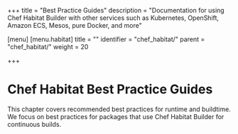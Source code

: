 +++
title = "Best Practice Guides"
description = "Documentation for using Chef Habitat Builder with other services such as Kubernetes, OpenShift, Amazon ECS, Mesos, pure Docker, and more"

[menu]
  [menu.habitat]
    title = ""
    identifier = "chef_habitat/"
    parent = "chef_habitat/"
    weight = 20
    
+++

# <a name="best-practices" id="best-practices" data-magellan-target="best-practices">Chef Habitat Best Practice Guides</a>

This chapter covers recommended best practices for runtime and buildtime.
We focus on best practices for packages that use Chef Habitat Builder for continuous builds.
